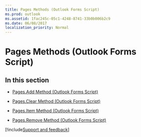```yaml
---
title: Pages Methods (Outlook Forms Script)
ms.prod: outlook
ms.assetid: 1fac245c-05c1-4248-8741-33b0b006b2c9
ms.date: 06/08/2017
localization_priority: Normal
---
```



# Pages Methods (Outlook Forms Script)

## In this section


-  [Pages.Add Method (Outlook Forms Script)](Outlook.Pages.add.md)
    
-  [Pages.Clear Method (Outlook Forms Script)](Outlook.Pages.clear.md)
    
-  [Pages.Item Method (Outlook Forms Script)](Outlook.Pages.item.md)
    
-  [Pages.Remove Method (Outlook Forms Script)](Outlook.Pages.remove.md)

[!include[Support and feedback](~/includes/feedback-boilerplate.md)]